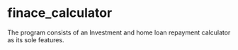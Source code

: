 # finace_calculator

The program consists of an Investment and home loan repayment calculator as its sole features.
